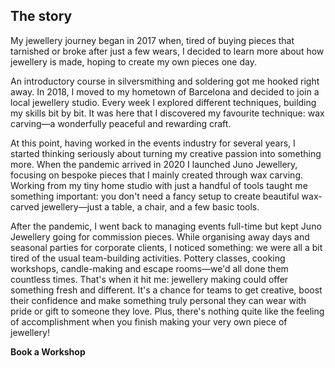 ## The story

My jewellery journey began in 2017 when, tired of buying pieces that tarnished or broke after just a few wears, I decided to learn more about how jewellery is made, hoping to create my own pieces one day.

An introductory course in silversmithing and soldering got me hooked right away. In 2018, I moved to my hometown of Barcelona and decided to join a local jewellery studio. Every week I explored different techniques, building my skills bit by bit. It was here that I discovered my favourite technique: wax carving—a wonderfully peaceful and rewarding craft.

At this point, having worked in the events industry for several years, I started thinking seriously about turning my creative passion into something more. When the pandemic arrived in 2020 I launched Juno Jewellery, focusing on bespoke pieces that I mainly created through wax carving. Working from my tiny home studio with just a handful of tools taught me something important: you don't need a fancy setup to create beautiful wax-carved jewellery—just a table, a chair, and a few basic tools.

After the pandemic, I went back to managing events full-time but kept Juno Jewellery going for commission pieces. While organising away days and seasonal parties for corporate clients, I noticed something: we were all a bit tired of the usual team-building activities. Pottery classes, cooking workshops, candle-making and escape rooms—we'd all done them countless times. That's when it hit me: jewellery making could offer something fresh and different. It's a chance for teams to get creative, boost their confidence and make something truly personal they can wear with pride or gift to someone they love. Plus, there's nothing quite like the feeling of accomplishment when you finish making your very own piece of jewellery!

**Book a Workshop**
